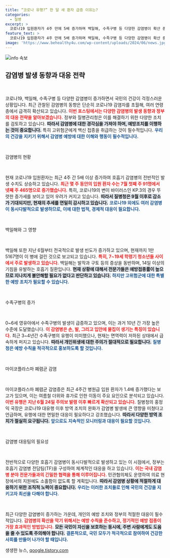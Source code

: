 ```yaml
---
title: “코로나 유행?” 한 달 새 환자 급증 이유는?
categories:
  - 질병
excerpt: >
  코로나19 입원환자가 4주 만에 5배 증가하며 백일해, 수족구병 등 다양한 감염병이 확산 중이다. 정부는 새로운 백신 도입과 예방수칙 홍보로 유행 대응에 나선다. 감염병 재확산에 경각심을 가져야 할 때!
feature_text: >
  코로나19 입원환자가 4주 만에 5배 증가하며 백일해, 수족구병 등 다양한 감염병이 확산 중이다. 정부는 새로운 백신 도입과 예방수칙 홍보로 유행 대응에 나선다. 감염병 재확산에 경각심을 가져야 할 때!
image: 'https://www.behealthy4u.com/wp-content/uploads/2024/06/news.jpg'
---
```


<p><img src="https://www.behealthy4u.com/wp-content/uploads/2024/06/news.jpg" alt="info 속보" /></p>

<h2 data-ke-size="size26">감염병 발생 동향과 대응 전략</h2>

<p data-ke-size="size16">&nbsp;</p>

<p>코로나19, 백일해, 수족구병 등 다양한 감염병이 증가하면서 국민의 건강이 걱정스러운 상황입니다. 최근 관찰된 감염병의 동향은 단순히 코로나19 감염자를 초월해, 여러 연령층에서 급격히 확산되고 있습니다. <b><span style="color: #ee2323;">이번 포스팅에서는 다양한 감염병의 발생 동향과 정부의 대응 전략을 알아보겠습니다.</span></b> 정부와 질병관리청은 이를 해결하기 위한 다양한 조치를 검토하고 있습니다. <b><span style="background-color: #21538527;">따라서 감염병에 대한 경각심을 가져야 하며, 예방조치를 이행하는 것이 중요합니다.</span></b> 특히 고위험군에게 백신 접종을 취급하는 것이 필수적입니다. <b><span style="color: #1a5490;">우리의 건강을 지키기 위해서 감염병 예방에 대한 이해와 행동이 필수적입니다.</span></b></p>

<p data-ke-size="size16">&nbsp;</p>

<p>감염병의 현황</p>

<p data-ke-size="size16">&nbsp;</p>

<p>현재 코로나19 입원환자는 최근 4주 간 5배 이상 증가하여 호흡기 감염병의 전반적인 발생 수치도 상승하고 있습니다. <b><span style="color: #ee2323;">최근 몇 주 동안의 입원 환자 수는 7월 첫째 주 91명에서 넷째 주 465명으로 증가했습니다.</span></b> 특히, 코로나19의 변이 바이러스인 KP.3의 경우 뚜렷한 증가세를 보이고 있어 우려가 커지고 있습니다. <b><span style="background-color: #21538527;">따라서 질병청은 9월 이후로 감소가 기대되지만, 현재의 추세를 면밀히 감시하고 있습니다.</span></b> <b><span style="color: #1a5490;">코로나19 외에도 여러 감염병이 동시다발적으로 발생하므로, 이에 대한 법적, 경제적 대응이 필요합니다.</span></b></p>

<p data-ke-size="size16">&nbsp;</p>

<p>백일해와 그 영향</p>

<p data-ke-size="size16">&nbsp;</p>

<p>백일해 또한 지난 6월부터 전국적으로 발생 빈도가 증가하고 있으며, 현재까지 1만 5167명이 이 병에 걸린 것으로 보고되고 있습니다. <b><span style="color: #ee2323;">특히, 7~19세 학령기 청소년들 사이에서 주로 발생하고 있습니다.</span></b> 백일해는 발작과 구토 등의 증상을 동반하며, 14일 이상의 기침을 유발하는 호흡기 질환입니다. <b><span style="background-color: #21538527;">현재 상황에 대해서 전문가들은 예방접종률이 높으므로 지나치게 불안해할 필요가 없다고 판단하고 있습니다.</span></b> <b><span style="color: #1a5490;">하지만 고위험군에 대한 특별한 예방 조치가 필요할 수 있습니다.</span></b></p>

<p data-ke-size="size16">&nbsp;</p>

<p>수족구병의 증가</p>

<p data-ke-size="size16">&nbsp;</p>

<p>0~6세 영유아에서 수족구병의 발생이 급증하고 있으며, 이는 과거 10년 간 가장 높은 수준에 도달했습니다. <b><span style="color: #ee2323;">이 감염병은 손, 발, 그리고 입안에 물집이 생기는 특징이 있습니다.</span></b> 최근 3~4년간 수족구병의 유행이 미미했으나, 현재는 면역력이 저하된 상태에서 급속하게 퍼지고 있습니다. <b><span style="background-color: #21538527;">따라서 개인위생에 대한 주의가 절대적으로 필요합니다.</span></b> <b><span style="color: #1a5490;">질병청은 예방 수칙을 적극적으로 홍보하도록 할 것입니다.</span></b></p>

<p data-ke-size="size16">&nbsp;</p>

<p>마이코플라스마 폐렴균 감염</p>

<p data-ke-size="size16">&nbsp;</p>

<p>마이코플라스마 폐렴균 감염증은 최근 4주간 병원급 입원 환자가 1.4배 증가했다는 보고가 있으며, 이는 여름철 더위와 휴가로 인한 이동이 주요 요인으로 분석되고 있습니다. <b><span style="color: #ee2323;">이번 유행은 지난 6월 24일 주의보 발령 이후 빠르게 확산되고 있습니다.</span></b> 질병청의 홍정익 국장은 코로나19 대유행 이후 방역 조치의 완화가 감염병 발생에 큰 영향을 미쳤다고 언급하며, 유행에 대한 면밀한 대응이 필요하다고 강조했습니다. <b><span style="background-color: #21538527;">따라서 다양한 방역 조치가 절실히 요구됩니다.</span></b> <b><span style="color: #1a5490;">앞으로도 지속적인 모니터링과 대응이 필요할 것입니다.</span></b></p>

<p data-ke-size="size16">&nbsp;</p>

<p>감염병 대응팀의 필요성</p>

<p data-ke-size="size16">&nbsp;</p>

<p>전반적으로 다양한 호흡기 감염병이 동시다발적으로 발생하고 있는 이 시점에서, 정부는 호흡기 감염병 전담팀(TF)을 구성하여 체계적인 대응을 하고 있습니다. <b><span style="color: #ee2323;">이는 국내 감염병 분야 전문가들과의 긴밀한 협력을 통해 이루어집니다.</span></b> 민관협의체도 운영하여 의료 현장에서의 지원에도 소홀함이 없도록 할 계획입니다. <b><span style="background-color: #21538527;">따라서 감염병 상황에 적절하게 대응하기 위한 조직적 노력이 중요합니다.</span></b> <b><span style="color: #1a5490;">우리는 이러한 조치들로 인해 국민의 건강을 지키고자 최선을 다해야 합니다.</span></b></p>

<p data-ke-size="size16">&nbsp;</p>

<p>최근 다양한 감염병이 증가하는 가운데, 개인의 예방 조치와 정부의 적절한 대응이 필수적입니다. <b><span style="color: #ee2323;">감염병의 확산을 막기 위해서는 예방 수칙을 준수하고, 정기적인 예방 접종이 가장 효과적인 방법입니다.</span></b> <b><span style="background-color: #21538527;">모든 국민이 자신을 보호하는 동시에, 주변 사람에게도 도움을 줄 수 있도록 주의해야 합니다.</span></b> <b><span style="color: #1a5490;">결론적으로, 국민 모두가 적극적으로 참여하여 건강한 사회를 만들어 나가야 할 때입니다.</span></b></p>
생생한 뉴스, <a href="https://qoogle.tistory.com" rel="dofollow">qoogle.tistory.com</a>


